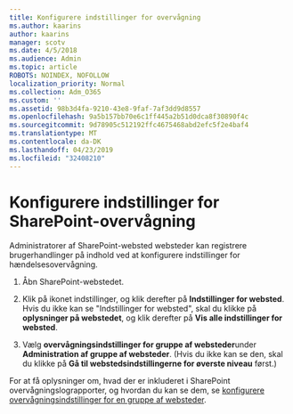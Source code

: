 ```yaml
---
title: Konfigurere indstillinger for overvågning
ms.author: kaarins
author: kaarins
manager: scotv
ms.date: 4/5/2018
ms.audience: Admin
ms.topic: article
ROBOTS: NOINDEX, NOFOLLOW
localization_priority: Normal
ms.collection: Adm_O365
ms.custom: ''
ms.assetid: 98b3d4fa-9210-43e8-9faf-7af3dd9d8557
ms.openlocfilehash: 9a5b157bb70e6c1ff445a2b51d0dca8f30890f4c
ms.sourcegitcommit: 9d78905c512192ffc4675468abd2efc5f2e4baf4
ms.translationtype: MT
ms.contentlocale: da-DK
ms.lasthandoff: 04/23/2019
ms.locfileid: "32408210"
---
```

# <a name="configure-sharepoint-audit-settings"></a>Konfigurere indstillinger for SharePoint-overvågning

Administratorer af SharePoint-websted websteder kan registrere brugerhandlinger på indhold ved at konfigurere indstillinger for hændelsesovervågning.
  
1. Åbn SharePoint-webstedet.
    
2. Klik på ikonet indstillinger, og klik derefter på **Indstillinger for websted**. Hvis du ikke kan se "Indstillinger for websted", skal du klikke på **oplysninger på webstedet**, og klik derefter på **Vis alle indstillinger for websted**.
    
3. Vælg **overvågningsindstillinger for gruppe af websteder**under **Administration af gruppe af websteder**. (Hvis du ikke kan se den, skal du klikke på **Gå til webstedsindstillingerne for øverste niveau** først.) 
    
For at få oplysninger om, hvad der er inkluderet i SharePoint overvågningslograpporter, og hvordan du kan se dem, se [konfigurere overvågningsindstillinger for en gruppe af websteder](https://go.microsoft.com/fwlink/?linkid=404050).
  

